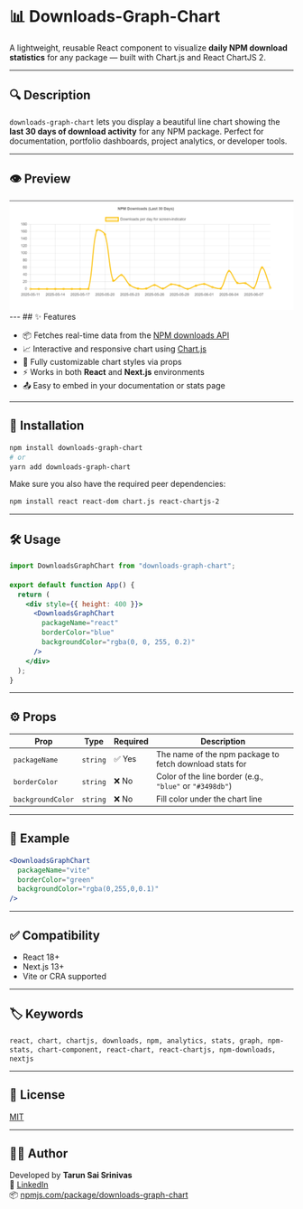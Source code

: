 # 📊 Downloads-Graph-Chart

A lightweight, reusable React component to visualize **daily NPM download statistics** for any package — built with Chart.js and React ChartJS 2.

---

## 🔍 Description

`downloads-graph-chart` lets you display a beautiful line chart showing the **last 30 days of download activity** for any NPM package. Perfect for documentation, portfolio dashboards, project analytics, or developer tools.

---
## 👁️ Preview
<img src = '/public/image.png' width={150} height ={150} /> 
---
## ✨ Features

- 📦 Fetches real-time data from the [NPM downloads API](https://api.npmjs.org/)
- 📈 Interactive and responsive chart using [Chart.js](https://www.chartjs.org/)
- 🎨 Fully customizable chart styles via props
- ⚡ Works in both **React** and **Next.js** environments
- 📤 Easy to embed in your documentation or stats page

---

## 🚀 Installation

```bash
npm install downloads-graph-chart
# or
yarn add downloads-graph-chart
```

Make sure you also have the required peer dependencies:

```bash
npm install react react-dom chart.js react-chartjs-2
```

---

## 🛠 Usage

```jsx
import DownloadsGraphChart from "downloads-graph-chart";

export default function App() {
  return (
    <div style={{ height: 400 }}>
      <DownloadsGraphChart
        packageName="react"
        borderColor="blue"
        backgroundColor="rgba(0, 0, 255, 0.2)"
      />
    </div>
  );
}
```

---

## ⚙️ Props

| Prop              | Type     | Required | Description                                               |
|-------------------|----------|----------|-----------------------------------------------------------|
| `packageName`     | `string` | ✅ Yes    | The name of the npm package to fetch download stats for   |
| `borderColor`     | `string` | ❌ No     | Color of the line border (e.g., `"blue"` or `"#3498db"`)  |
| `backgroundColor` | `string` | ❌ No     | Fill color under the chart line                           |

---

## 🧠 Example

```jsx
<DownloadsGraphChart
  packageName="vite"
  borderColor="green"
  backgroundColor="rgba(0,255,0,0.1)"
/>
```

---

## ✅ Compatibility

- React 18+
- Next.js 13+
- Vite or CRA supported

---

## 🏷 Keywords

```
react, chart, chartjs, downloads, npm, analytics, stats, graph, npm-stats, chart-component, react-chart, react-chartjs, npm-downloads, nextjs
```

---

## 📄 License

[MIT](./LICENSE)

---

## 🙋‍♂️ Author

Developed by **Tarun Sai Srinivas**  
🔗 [LinkedIn](https://www.linkedin.com/in/tarun-sai-srinivas)  
📦 [npmjs.com/package/downloads-graph-chart](https://www.npmjs.com/package/downloads-graph-chart)
